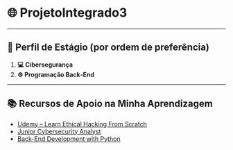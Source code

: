 # 🌐 ProjetoIntegrado3

---

## 🧭 **Perfil de Estágio (por ordem de preferência)**

1. **💻 Cibersegurança**
2. **⚙️ Programação Back‑End**

---

## 📚 **Recursos de Apoio na Minha Aprendizagem**

* [Udemy – Learn Ethical Hacking From Scratch](https://www.udemy.com/course/learn-ethical-hacking-from-scratch/)
* [Junior Cybersecurity Analyst](https://www.netacad.com/career-paths/cybersecurity)
* [Back-End Development with Python](https://www.freecodecamp.org/news/backend-web-development-with-python-full-course/)
